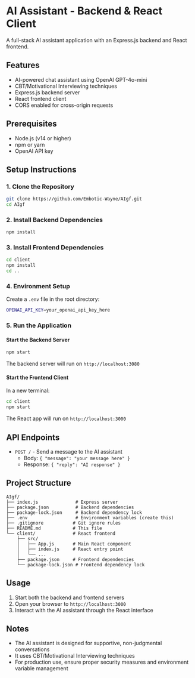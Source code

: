 # AI Assistant - Backend & React Client

A full-stack AI assistant application with an Express.js backend and React frontend.

## Features

- AI-powered chat assistant using OpenAI GPT-4o-mini
- CBT/Motivational Interviewing techniques
- Express.js backend server
- React frontend client
- CORS enabled for cross-origin requests

## Prerequisites

- Node.js (v14 or higher)
- npm or yarn
- OpenAI API key

## Setup Instructions

### 1. Clone the Repository

```bash
git clone https://github.com/Embotic-Wayne/AIgf.git
cd AIgf
```

### 2. Install Backend Dependencies

```bash
npm install
```

### 3. Install Frontend Dependencies

```bash
cd client
npm install
cd ..
```

### 4. Environment Setup

Create a `.env` file in the root directory:

```bash
OPENAI_API_KEY=your_openai_api_key_here
```

### 5. Run the Application

#### Start the Backend Server

```bash
npm start
```

The backend server will run on `http://localhost:3080`

#### Start the Frontend Client

In a new terminal:

```bash
cd client
npm start
```

The React app will run on `http://localhost:3000`

## API Endpoints

- `POST /` - Send a message to the AI assistant
  - Body: `{ "message": "your message here" }`
  - Response: `{ "reply": "AI response" }`

## Project Structure

```
AIgf/
├── index.js              # Express server
├── package.json          # Backend dependencies
├── package-lock.json     # Backend dependency lock
├── .env                  # Environment variables (create this)
├── .gitignore           # Git ignore rules
├── README.md            # This file
└── client/              # React frontend
    ├── src/
    │   ├── App.js       # Main React component
    │   ├── index.js     # React entry point
    │   └── ...
    ├── package.json     # Frontend dependencies
    └── package-lock.json # Frontend dependency lock
```

## Usage

1. Start both the backend and frontend servers
2. Open your browser to `http://localhost:3000`
3. Interact with the AI assistant through the React interface

## Notes

- The AI assistant is designed for supportive, non-judgmental conversations
- It uses CBT/Motivational Interviewing techniques
- For production use, ensure proper security measures and environment variable management
